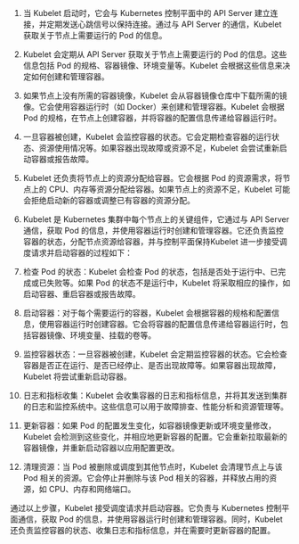 1. 当 Kubelet 启动时，它会与 Kubernetes 控制平面中的 API Server 建立连接，并定期发送心跳信号以保持连接。通过与 API Server 的通信，Kubelet 获取关于节点上需要运行的 Pod 的信息。

2. Kubelet 会定期从 API Server 获取关于节点上需要运行的 Pod 的信息。这些信息包括 Pod 的规格、容器镜像、环境变量等。Kubelet 会根据这些信息来决定如何创建和管理容器。

3. 如果节点上没有所需的容器镜像，Kubelet 会从容器镜像仓库中下载所需的镜像。它会使用容器运行时（如 Docker）来创建和管理容器。Kubelet 会根据 Pod 的规格，在节点上创建容器，并将容器的配置信息传递给容器运行时。

4. 一旦容器被创建，Kubelet 会监控容器的状态。它会定期检查容器的运行状态、资源使用情况等。如果容器出现故障或资源不足，Kubelet 会尝试重新启动容器或报告故障。

5. Kubelet 还负责将节点上的资源分配给容器。它会根据 Pod 的资源需求，将节点上的 CPU、内存等资源分配给容器。如果节点上的资源不足，Kubelet 可能会拒绝启动新的容器或调整已有容器的资源分配。
6. Kubelet 是 Kubernetes 集群中每个节点上的关键组件，它通过与 API Server 通信，获取 Pod 的信息，并使用容器运行时创建和管理容器。它还负责监控容器的状态，分配节点资源给容器，并与控制平面保持Kubelet 进一步接受调度请求并启动容器的过程如下：

7. 检查 Pod 的状态：Kubelet 会检查 Pod 的状态，包括是否处于运行中、已完成或已失败等。如果 Pod 的状态不是运行中，Kubelet 将采取相应的操作，如启动容器、重启容器或报告故障。

8. 启动容器：对于每个需要运行的容器，Kubelet 会根据容器的规格和配置信息，使用容器运行时创建容器。它会将容器的配置信息传递给容器运行时，包括容器镜像、环境变量、挂载的卷等。

9. 监控容器状态：一旦容器被创建，Kubelet 会定期监控容器的状态。它会检查容器是否正在运行、是否已经停止、是否出现故障等。如果容器出现故障，Kubelet 将尝试重新启动容器。

10. 日志和指标收集：Kubelet 会收集容器的日志和指标信息，并将其发送到集群的日志和监控系统中。这些信息可以用于故障排查、性能分析和资源管理等。

11. 更新容器：如果 Pod 的配置发生变化，如容器镜像更新或环境变量修改，Kubelet 会检测到这些变化，并相应地更新容器的配置。它会重新拉取最新的容器镜像，并重新启动容器以应用配置更改。

12. 清理资源：当 Pod 被删除或调度到其他节点时，Kubelet 会清理节点上与该 Pod 相关的资源。它会停止并删除与该 Pod 相关的容器，并释放占用的资源，如 CPU、内存和网络端口。

通过以上步骤，Kubelet 接受调度请求并启动容器。它负责与 Kubernetes 控制平面通信，获取 Pod 的信息，并使用容器运行时创建和管理容器。同时，Kubelet 还负责监控容器的状态、收集日志和指标信息，并在需要时更新容器的配置。